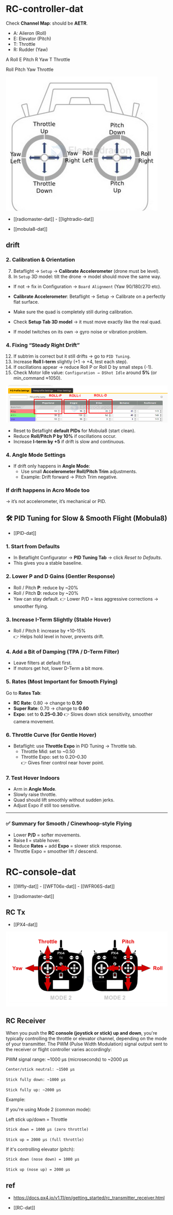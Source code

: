 
# RC-controller-dat

Check **Channel Map**: should be **AETR**.

- A: Aileron (Roll)
- E: Elevator (Pitch)
- T: Throttle
- R: Rudder (Yaw)

A Roll E Pitch R Yaw T Throttle

Roll Pitch Yaw Throttle

![](2025-09-03-12-17-19.png)



- [[radiomaster-dat]] - [[lightradio-dat]]

- [[mobula8-dat]]



## drift 

### 2. Calibration & Orientation

7. Betaflight → `Setup` → **Calibrate Accelerometer** (drone must be level).  
8. In `Setup` 3D model: tilt the drone → model should move the same way.  
- If not → fix in Configuration → `Board Alignment` (Yaw 90/180/270 etc).   


- **Calibrate Accelerometer**: Betaflight → Setup → Calibrate on a perfectly flat surface.
- Make sure the quad is completely still during calibration.
- Check **Setup Tab 3D model** → it must move exactly like the real quad.
- If model twitches on its own → gyro noise or vibration problem.

### 4. Fixing “Steady Right Drift”

12. If subtrim is correct but it still drifts → go to `PID Tuning`.  
13. Increase **Roll I-term** slightly (+1 → +4, test each step).  
14. If oscillations appear → reduce Roll P or Roll D by small steps (-1).  
15. Check Motor Idle value: `Configuration → DShot Idle` around **5%** (or min_command ≈1050).

![](2025-09-03-12-23-28.png)

- Reset to Betaflight **default PIDs** for Mobula8 (start clean).
- Reduce **Roll/Pitch P by 10%** if oscillations occur.
- Increase **I-term by +5** if drift is slow and continuous.


### 4. Angle Mode Settings
- If drift only happens in **Angle Mode**:
  - Use small **Accelerometer Roll/Pitch Trim** adjustments.  
  - Example: Drift forward → Pitch Trim negative.

### If drift happens in **Acro Mode too** 

→ it’s not accelerometer, it’s mechanical or PID.



## 🛠️ PID Tuning for Slow & Smooth Flight (Mobula8)

- [[PID-dat]]

### 1. Start from Defaults
- In Betaflight Configurator → **PID Tuning Tab** → click *Reset to Defaults*.
- This gives you a stable baseline.

### 2. Lower P and D Gains (Gentler Response)
- Roll / Pitch **P**: reduce by ~20%
- Roll / Pitch **D**: reduce by ~20%
- Yaw can stay default.
👉 Lower P/D = less aggressive corrections → smoother flying.

### 3. Increase I-Term Slightly (Stable Hover)
- Roll / Pitch **I**: increase by +10–15%  
👉 Helps hold level in hover, prevents drift.

### 4. Add a Bit of Damping (TPA / D-Term Filter)
- Leave filters at default first.  
- If motors get hot, lower D-Term a bit more.



### 5. Rates (Most Important for Smooth Flying)
Go to **Rates Tab**:
- **RC Rate**: 0.80 → change to **0.50**
- **Super Rate**: 0.70 → change to **0.60**
- **Expo**: set to **0.25–0.30**
👉 Slows down stick sensitivity, smoother camera movement.

### 6. Throttle Curve (for Gentle Hover)
- Betaflight: use **Throttle Expo** in PID Tuning → Throttle tab.  
  - Throttle Mid: set to ~0.50  
  - Throttle Expo: set to 0.20–0.30  
👉 Gives finer control near hover point.

### 7. Test Hover Indoors
- Arm in **Angle Mode**.  
- Slowly raise throttle.  
- Quad should lift smoothly without sudden jerks.  
- Adjust Expo if still too sensitive.

---
### ✅ Summary for Smooth / Cinewhoop-style Flying
- Lower **P/D** = softer movements.  
- Raise **I** = stable hover.  
- Reduce **Rates** + add **Expo** = slower stick response.  
- Throttle Expo = smoother lift / descend.  





# RC-console-dat

- [[Wfly-dat]] - [[WFT06x-dat]] - [[WFR06S-dat]]


- [[radiomaster-dat]]



## RC Tx 

- [[PX4-dat]] 

![](2025-05-23-16-14-35.png)



## RC Receiver 

When you push the **RC console (joystick or stick) up and down**, you're typically controlling the throttle or elevator channel, depending on the mode of your transmitter. The PWM (Pulse Width Modulation) signal output sent to the receiver or flight controller varies accordingly:

PWM signal range: ~1000 µs (microseconds) to ~2000 µs

    Center/stick neutral: ~1500 µs

    Stick fully down: ~1000 µs

    Stick fully up: ~2000 µs

Example:

If you're using Mode 2 (common mode):

Left stick up/down = Throttle

    Stick down = 1000 µs (zero throttle)

    Stick up = 2000 µs (full throttle)

If it's controlling elevator (pitch):

    Stick down (nose down) = 1000 µs

    Stick up (nose up) = 2000 µs



## ref 

- https://docs.px4.io/v1.11/en/getting_started/rc_transmitter_receiver.html

- [[RC-dat]]